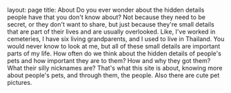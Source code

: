 layout: page
title: About
Do you ever wonder about the hidden details people have that you don't know about? Not because they need to be secret, or they don't want to share, but just because they're small details that are part of their lives and are usually overlooked. Like, I've worked in cemeteries, I have six living grandparents, and I used to live in Thailand. You would never know to look at me, but all of these small details are important parts of my life. How often do we think about the hidden details of people's pets and how important they are to them? How and why they got them? What their silly nicknames are? That's what this site is about, knowing more about people's pets, and through them, the people. Also there are cute pet pictures.
